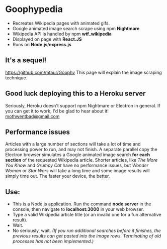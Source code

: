 # Goophypedia
* Recreates Wikipedia pages with animated gifs.
* Google animated image search scrape using npm __Nightmare__
* Wikipedia API is handled by npm __wtf_wikipedia__
* Displayed on page with __React.JS__
* Runs on __Node.js__/__express.js__

## It's a sequel!
https://github.com/mtaur/Goophy
This page will explain the image scraping technique.

## Good luck deploying this to a Heroku server
Seriously, Heroku doesn't support npm Nightmare or Electron in general.  If you can get it to work, I'd be glad to hear about it! mothwentbad@gmail.com

## Performance issues
Articles with a large number of sections will take a lot of time and processing power to run, and may not finish.  A separate parallel copy the Electron browser simulates a Google animated image search __for each section__ of the requested Wikipedia article.  Shorter articles, like _The More You Know_ and _Grumpy Cat_ have no performance issues, but _Wonder Woman_ or _Star Wars_ will take a long time and some image results will simply time out.  The faster your device, the better.

## Use:
* This is a Node.js application.  Run the command __node server__ in the console, then navigate to __localhost:3000__ in your web browser.
* Type a valid WIkipedia article title (or an invalid one for a fun alternative result).
* Wait.
* No seriously, wait. _(If you run additional searches before it finishes, the previous results can get pasted into the image rows. Terminating of old processes has not been implemented.)_
